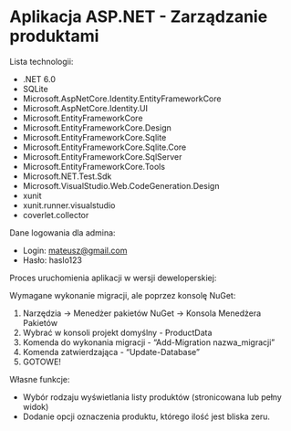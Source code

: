 # Aplikacja ASP.NET - Zarządzanie produktami


Lista technologii: 
- .NET 6.0
- SQLite
- Microsoft.AspNetCore.Identity.EntityFrameworkCore
- Microsoft.AspNetCore.Identity.UI
- Microsoft.EntityFrameworkCore
- Microsoft.EntityFrameworkCore.Design
- Microsoft.EntityFrameworkCore.Sqlite
- Microsoft.EntityFrameworkCore.Sqlite.Core
- Microsoft.EntityFrameworkCore.SqlServer
- Microsoft.EntityFrameworkCore.Tools
- Microsoft.NET.Test.Sdk
- Microsoft.VisualStudio.Web.CodeGeneration.Design
- xunit
- xunit.runner.visualstudio
- coverlet.collector
 

Dane logowania dla admina:
- Login: mateusz@gmail.com
- Hasło: haslo123
 

Proces uruchomienia aplikacji w wersji deweloperskiej:

Wymagane wykonanie migracji, ale poprzez konsolę NuGet:
1. Narzędzia → Menedżer pakietów NuGet → Konsola Menedżera Pakietów
2. Wybrać w konsoli projekt domyślny -  ProductData
3. Komenda do wykonania migracji - “Add-Migration nazwa_migracji”
4. Komenda zatwierdzająca - “Update-Database”
5. GOTOWE!

Własne funkcje:
- Wybór rodzaju wyświetlania listy produktów (stronicowana lub pełny widok)
- Dodanie opcji oznaczenia produktu, którego ilość jest bliska zeru.
